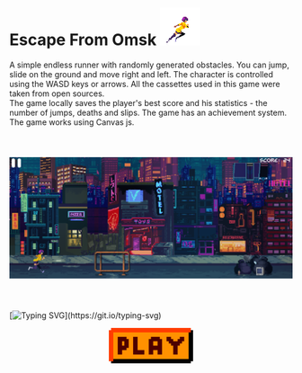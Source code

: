 # Escape From Omsk ![Alt Text](./readmeStuff/1.gif)

A simple endless runner with randomly generated obstacles. You can jump, slide on the ground and move right and left. The character is controlled using the WASD keys or arrows. All the cassettes used in this game were taken from open sources.<br>
The game locally saves the player's best score and his statistics - the number of jumps, deaths and slips. The game has an achievement system.
The game works using Canvas js.
<p align="center">
<img style ='margin: 40px 0;' src='./readmeStuff/1.png'></p>
<p align="center">

 [![Typing SVG](https://readme-typing-svg.herokuapp.com?font=Fira+Code&pause=1000&width=435&lines=Do+not+try+to+leave+Omsk.)](https://git.io/typing-svg)
</p>

<p align="center">
<a href='https://moxa-rumin.github.io/escape-from-omsk/'><img style ='width: 150px; 'src='./readmeStuff/play.png'><a>
</p>


